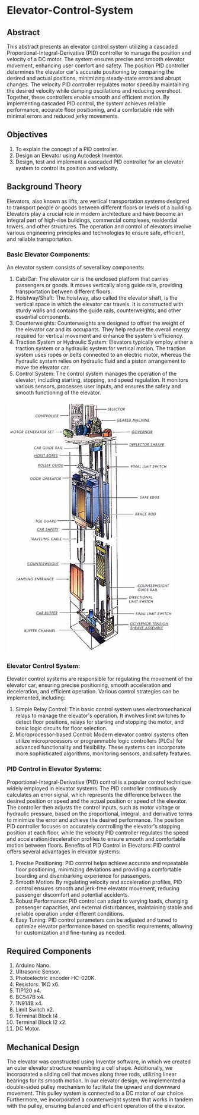 # Elevator-Control-System
## Abstract
This abstract presents an elevator control system utilizing a cascaded Proportional-Integral-Derivative (PID) controller to manage the position and velocity of a DC motor. The system ensures precise and smooth elevator movement, enhancing user comfort and safety.
The position PID controller determines the elevator car's accurate positioning by comparing the desired and actual positions, minimizing steady-state errors and abrupt changes. The velocity PID controller regulates motor speed by maintaining the desired velocity while damping oscillations and reducing overshoot. Together, these controllers enable smooth and efficient motion.
By implementing cascaded PID control, the system achieves reliable performance, accurate floor positioning, and a comfortable ride with minimal errors and reduced jerky movements.

## Objectives
1. To explain the concept of a PID controller.
2. Design an Elevator using Autodesk Inventor.
3. Design, test and implement a cascaded PID controller for an elevator system to control its position and velocity.

## Background Theory
Elevators, also known as lifts, are vertical transportation systems designed to transport people or goods between different floors or levels of a building. Elevators play a crucial role in modern architecture and have become an integral part of high-rise buildings, commercial complexes, residential towers, and other structures. The operation and control of elevators involve various engineering principles and technologies to ensure safe, efficient, and reliable transportation.
### Basic Elevator Components:
An elevator system consists of several key components:
1. Cab/Car: The elevator car is the enclosed platform that carries passengers or goods. It moves vertically along guide rails, providing transportation between different floors.
2. Hoistway/Shaft: The hoistway, also called the elevator shaft, is the vertical space in which the elevator car travels. It is constructed with sturdy walls and contains the guide rails, counterweights, and other essential components.
3. Counterweights: Counterweights are designed to offset the weight of the elevator car and its occupants. They help reduce the overall energy required for vertical movement and enhance the system's efficiency.
4. Traction System or Hydraulic System: Elevators typically employ either a traction system or a hydraulic system for vertical motion. The traction system uses ropes or belts connected to an electric motor, whereas the hydraulic system relies on hydraulic fluid and a piston arrangement to move the elevator car.
5. Control System: The control system manages the operation of the elevator, including starting, stopping, and speed regulation. It monitors various sensors, processes user inputs, and ensures the safety and smooth functioning of the elevator.
      
![Elevator](1.png)

### Elevator Control System:
Elevator control systems are responsible for regulating the movement of the elevator car, ensuring precise positioning, smooth acceleration and deceleration, and efficient operation. Various control strategies can be implemented, including:
1. Simple Relay Control: This basic control system uses electromechanical relays to manage the elevator's operation. It involves limit switches to detect floor positions, relays for starting and stopping the motor, and basic logic circuits for floor selection.
2. Microprocessor-based Control: Modern elevator control systems often utilize microprocessors or programmable logic controllers (PLCs) for advanced functionality and flexibility. These systems can incorporate more sophisticated algorithms, monitoring sensors, and safety features.

### PID Control in Elevator Systems:
Proportional-Integral-Derivative (PID) control is a popular control technique widely employed in elevator systems. The PID controller continuously calculates an error signal, which represents the difference between the desired position or speed and the actual position or speed of the elevator. The controller then adjusts the control inputs, such as motor voltage or hydraulic pressure, based on the proportional, integral, and derivative terms to minimize the error and achieve the desired performance.
The position PID controller focuses on accurately controlling the elevator's stopping position at each floor, while the velocity PID controller regulates the speed and acceleration/deceleration profiles to ensure smooth and comfortable motion between floors.
Benefits of PID Control in Elevators:
PID control offers several advantages in elevator systems:
1. Precise Positioning: PID control helps achieve accurate and repeatable floor positioning, minimizing deviations and providing a comfortable boarding and disembarking experience for passengers.
2. Smooth Motion: By regulating velocity and acceleration profiles, PID control ensures smooth and jerk-free elevator movement, reducing passenger discomfort and potential accidents.
3. Robust Performance: PID control can adapt to varying loads, changing passenger capacities, and external disturbances, maintaining stable and reliable operation under different conditions.
4. Easy Tuning: PID control parameters can be adjusted and tuned to optimize elevator performance based on specific requirements, allowing for customization and fine-tuning as needed.

## Required Components
1. Arduino Nano.
2. Ultrasonic Sensor.
3. Photoelectric encoder HC-020K.
4. Resistors: 1KΩ x6.
5. TIP120 x4.
6. BC547B x4.
7. 1N914B x4.
8. Limit Switch x2.
9. Terminal Block I4 .
10. Terminal Block I2 x2.
11. DC Motor.

## Mechanical Design
The elevator was constructed using Inventor software, in which we created an outer elevator structure resembling a cell shape. Additionally, we incorporated a sliding cell that moves along three rods, utilizing linear bearings for its smooth motion. In our elevator design, we implemented a double-sided pulley mechanism to facilitate the upward and downward movement. This pulley system is connected to a DC motor of our choice. Furthermore, we incorporated a counterweight system that works in tandem with the pulley, ensuring balanced and efficient operation of the elevator.
